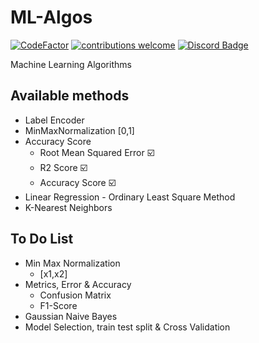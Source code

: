 # ML-Algos
[![CodeFactor](https://www.codefactor.io/repository/github/madeyoga/ml-algos/badge/master)](https://www.codefactor.io/repository/github/madeyoga/ml-algos/overview/master)
[![contributions welcome](https://img.shields.io/badge/contributions-welcome-brightgreen.svg?style=flat)](https://github.com/MadeYoga/San/issues)
[![Discord Badge](https://discordapp.com/api/guilds/458296099049046018/embed.png)](https://discord.gg/Y8sB4ay)

Machine Learning Algorithms

## Available methods
- Label Encoder
- MinMaxNormalization [0,1]
- Accuracy Score
  - Root Mean Squared Error :ballot_box_with_check:
  - R2 Score :ballot_box_with_check:
  - Accuracy Score :ballot_box_with_check:
- Linear Regression - Ordinary Least Square Method
- K-Nearest Neighbors

## To Do List
- Min Max Normalization  
  - [x1,x2]
- Metrics, Error & Accuracy
  - Confusion Matrix
  - F1-Score
- Gaussian Naive Bayes
- Model Selection, train test split & Cross Validation
